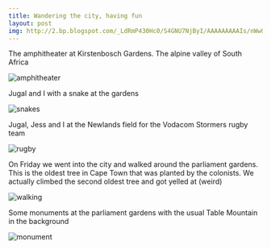 ```yaml
---
title: Wandering the city, having fun
layout: post
img: http://2.bp.blogspot.com/_LdRmP430Hc0/S4GNU7NjByI/AAAAAAAAAIs/nWwOA9Wdxp0/s680/IMG_4841.JPG
---
```


The amphitheater at Kirstenbosch Gardens. The alpine valley of South Africa

![amphitheater](http://2.bp.blogspot.com/_LdRmP430Hc0/S4GIC5XHtcI/AAAAAAAAAIM/YAZ07vlr6Cg/s680/IMG_4806.JPG)

Jugal and I with a snake at the gardens

![snakes](http://4.bp.blogspot.com/_LdRmP430Hc0/S4GI9oPSUvI/AAAAAAAAAIU/vmy8241a82M/s680/IMG_4796.JPG)

Jugal, Jess and I at the Newlands field for the Vodacom Stormers rugby team

![rugby](http://4.bp.blogspot.com/_LdRmP430Hc0/S4GLH6llx8I/AAAAAAAAAIc/IwwMHM7-NGk/s680/IMG_4861.JPG)

On Friday we went into the city and walked around the parliament gardens. This is the oldest tree in Cape Town that was planted by the colonists. We actually climbed the second oldest tree and got yelled at (weird)

![walking](http://4.bp.blogspot.com/_LdRmP430Hc0/S4GMfg6muxI/AAAAAAAAAIk/OMRc93skkDE/s680/IMG_4831.JPG)

Some monuments at the parliament gardens with the usual Table Mountain in the background

![monument](http://2.bp.blogspot.com/_LdRmP430Hc0/S4GNU7NjByI/AAAAAAAAAIs/nWwOA9Wdxp0/s680/IMG_4841.JPG)